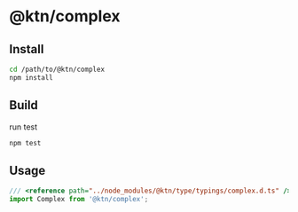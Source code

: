 # @ktn/complex

## Install

```bash
cd /path/to/@ktn/complex
npm install
```

## Build

run test

```bash
npm test
```

## Usage


```javascript
/// <reference path="../node_modules/@ktn/type/typings/complex.d.ts" />
import Complex from '@ktn/complex';
```
